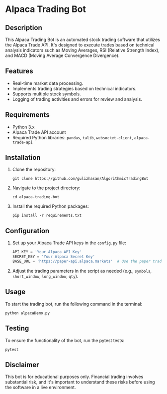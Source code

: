 
# Alpaca Trading Bot

## Description
This Alpaca Trading Bot is an automated stock trading software that utilizes the Alpaca Trade API. It's designed to execute trades based on technical analysis indicators such as Moving Averages, RSI (Relative Strength Index), and MACD (Moving Average Convergence Divergence).

## Features
- Real-time market data processing.
- Implements trading strategies based on technical indicators.
- Supports multiple stock symbols.
- Logging of trading activities and errors for review and analysis.

## Requirements
- Python 3.x
- Alpaca Trade API account
- Required Python libraries: `pandas`, `talib`, `websocket-client`, `alpaca-trade-api`

## Installation
1. Clone the repository:
   ```
   git clone https://github.com/gulizhasan/AlgorithmicTradingBot
   ```
2. Navigate to the project directory:
   ```
   cd alpaca-trading-bot
   ```
3. Install the required Python packages:
   ```
   pip install -r requirements.txt
   ```

## Configuration
1. Set up your Alpaca Trade API keys in the `config.py` file:
   ```python
   API_KEY = 'Your Alpaca API Key'
   SECRET_KEY = 'Your Alpaca Secret Key'
   BASE_URL = 'https://paper-api.alpaca.markets'  # Use the paper trading URL for testing
   ```
2. Adjust the trading parameters in the script as needed (e.g., `symbols`, `short_window`, `long_window`, `qty`).

## Usage
To start the trading bot, run the following command in the terminal:
```
python alpacaDemo.py
```

## Testing
To ensure the functionality of the bot, run the pytest tests:
```
pytest
```

## Disclaimer
This bot is for educational purposes only. Financial trading involves substantial risk, and it's important to understand these risks before using the software in a live environment.
